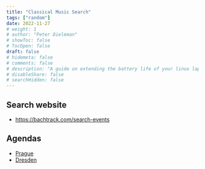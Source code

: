 ```yaml
---
title: "Classical Music Search"
tags: ["random"]
date: 2022-11-27
# weight: 1
# author: "Peter Dieleman"
# showToc: false
# TocOpen: false
draft: false
# hidemeta: false
# comments: false
# description: "A guide on extending the battery life of your linux laptop"
# disableShare: false
# searchHidden: false
---
```


## Search website

- https://bachtrack.com/search-events


## Agendas

- [Prague](https://www.pragueticketoffice.com/events/classical-music/)
- [Dresden]()